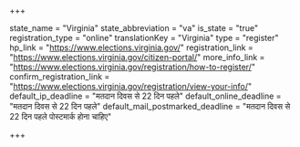 +++

state_name = "Virginia"
state_abbreviation = "va"
is_state = "true"
registration_type = "online"
translationKey = "Virginia"
type = "register"
hp_link = "https://www.elections.virginia.gov/"
registration_link = "https://www.elections.virginia.gov/citizen-portal/"
more_info_link = "https://www.elections.virginia.gov/registration/how-to-register/"
confirm_registration_link = "https://www.elections.virginia.gov/registration/view-your-info/"
default_ip_deadline = "मतदान दिवस से 22 दिन पहले"
default_online_deadline = "मतदान दिवस से 22 दिन पहले"
default_mail_postmarked_deadline = "मतदान दिवस से 22 दिन पहले पोस्टमार्क होना चाहिए"

+++